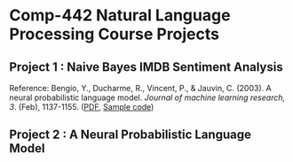 # Comp-442 Natural Language Processing Course Projects  
## Project 1 : Naive Bayes IMDB Sentiment Analysis  
Reference: Bengio, Y., Ducharme, R., Vincent, P., & Jauvin, C. (2003). A neural probabilistic language model. *Journal of machine learning research, 3*. (Feb), 1137-1155. ([PDF](http://www.jmlr.org/papers/v3/bengio03a.html), [Sample code](https://github.com/neubig/nn4nlp-code/blob/master/02-lm))
## Project 2 : A Neural Probabilistic Language Model
